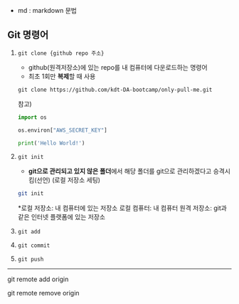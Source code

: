 * md : markdown 문법
## Git 명령어

1. `git clone {github repo 주소}`
    - github(원격저장소)에 있는 repo를 내 컴퓨터에 다운로드하는 명령어
    - 최초 1회만 **복제**할 때 사용
    ```bash(terminal 환경에서 쓰는 언어로 보여줌)
    git clone https://github.com/kdt-DA-bootcamp/only-pull-me.git
    ```
    참고)
    ```python
    import os

    os.environ["AWS_SECRET_KEY"]

    print('Hello World!')
    ```

2. `git init`
    - **git으로 관리되고 있지 않은 폴더**에서 해당 폴더를 git으로 관리하겠다고 승격시킴(선언) (로컬 저장소 세팅)
    ```bash
    git init
    ```
    *로컬 저장소: 내 컴퓨터에 있는 저장소
    로컬 컴퓨터: 내 컴퓨터
    원격 저장소: git과 같은 인터넷 플랫폼에 있는 저장소

3. `git add`

4. `git commit`

5. `git push`

---

git remote add origin

git remote remove origin